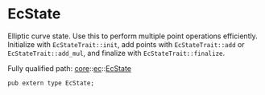 # EcState

Elliptic curve state.
Use this to perform multiple point operations efficiently.
Initialize with `EcStateTrait::init`, add points with `EcStateTrait::add`
or `EcStateTrait::add_mul`, and finalize with `EcStateTrait::finalize`.

Fully qualified path: [core](./core.md)::[ec](./core-ec.md)::[EcState](./core-ec-EcState.md)

<pre><code class="language-cairo">pub extern type EcState;</code></pre>

